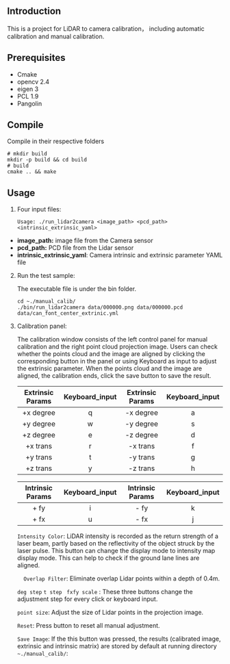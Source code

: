 ## Introduction

This is a project for LiDAR to camera calibration， including automatic calibration and manual calibration.

## Prerequisites

- Cmake
- opencv 2.4
- eigen 3
- PCL 1.9
- Pangolin

## Compile
Compile in their respective folders

```shell
# mkdir build
mkdir -p build && cd build
# build
cmake .. && make
```

## Usage
1. Four input files: 

   ```
   Usage: ./run_lidar2camera <image_path> <pcd_path> <intrinsic_extrinsic_yaml>
   ```
+ **image_path:** image file from the Camera sensor
+ **pcd_path:** PCD file from the Lidar sensor
+ **intrinsic_extrinsic_yaml**: Camera intrinsic and extrinsic parameter YAML file


2. Run the test sample:

   The executable file is under the bin folder.

   ```
   cd ~./manual_calib/
   ./bin/run_lidar2camera data/000000.png data/000000.pcd data/can_font_center_extrinic.yml
   ```

3. Calibration panel:

   The calibration window consists of the left control panel for manual calibration and the right point cloud projection image. Users can check whether the points cloud and the image are aligned by clicking the corresponding button in the panel or using Keyboard as input to adjust the extrinsic parameter. When the points cloud and the image are aligned, the calibration ends, click the save button to save the result.  

   | Extrinsic Params | Keyboard_input | Extrinsic Params | Keyboard_input |
   | :--------------: | :------------: | :--------------: | :------------: |
   |    +x degree     |       q        |    -x degree     |       a        |
   |    +y degree     |       w        |    -y degree     |       s        |
   |    +z degree     |       e        |    -z degree     |       d        |
   |     +x trans     |       r        |     -x trans     |       f        |
   |     +y trans     |       t        |     -y trans     |       g        |
   |     +z trans     |       y        |     -z trans     |       h        |

   | Intrinsic Params | Keyboard_input | Intrinsic Params | Keyboard_input |
   | :--------------: | :------------: | :--------------: | :------------: |
   |       + fy       |       i        |       - fy       |       k        |
   |       + fx       |       u        |       - fx       |       j        |

   ```Intensity Color```: LiDAR intensity is recorded as the return strength of a laser beam, partly based on the reflectivity of the object struck by the laser pulse. This button can change the display mode to intensity map display mode. This can help to check if the ground lane lines are aligned.

   ```	Overlap Filter```: Eliminate overlap Lidar points within a depth of 0.4m. 

   ``deg step`` ``t step `` ``fxfy scale`` : These three buttons change the adjustment step for every click or keyboard input.

   ``point size``: Adjust the size of Lidar points in the projection image.

   ``Reset``:  Press button to reset all manual adjustment.

   ``Save Image``:  If the this button was pressed, the results (calibrated image,  extrinsic and intrinsic matrix) are stored by default at running directory `~./manual_calib/`:


